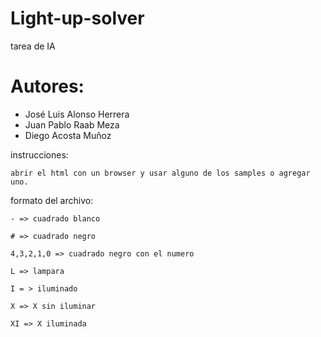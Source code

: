 # Light-up-solver
tarea de IA

# Autores:
- José Luis Alonso Herrera
- Juan Pablo Raab Meza
- Diego Acosta Muñoz


instrucciones:  

    abrir el html con un browser y usar alguno de los samples o agregar uno.  



formato del archivo:  

    - => cuadrado blanco  

    # => cuadrado negro  
   
    4,3,2,1,0 => cuadrado negro con el numero  

    L => lampara  

    I = > iluminado  

    X => X sin iluminar  

    XI => X iluminada  


